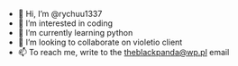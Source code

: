 - 👋 Hi, I’m @rychuu1337
- 👀 I’m interested in coding
- 🌱 I’m currently learning python
- 💞️ I’m looking to collaborate on violetio client
- 📫 To reach me, write to the theblackpanda@wp.pl email

